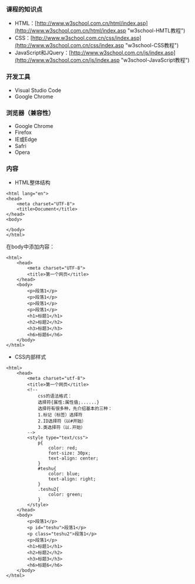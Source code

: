 ### 课程的知识点

* HTML：[http://www.w3school.com.cn/html/index.asp](http://www.w3school.com.cn/html/index.asp "w3school-HMTL教程")
* CSS：[http://www.w3school.com.cn/css/index.asp](http://www.w3school.com.cn/css/index.asp "w3school-CSS教程")
* JavaScript和JQuery：[http://www.w3school.com.cn/js/index.asp](http://www.w3school.com.cn/js/index.asp "w3school-JavaScript教程")

### 开发工具

* Visual Studio Code
* Google Chrome

### 浏览器（兼容性）

* Google Chrome
* Firefox
* IE或Edge
* Safri
* Opera

### 内容

* HTML整体结构

```
<html lang="en">
<head>
	<meta charset="UTF-8">
	<title>Document</title>
</head>
<body>
	
</body>
</html>
```

在body中添加内容：

```
<html>
    <head>
        <meta charset="UTF-8">
        <title>第一个网页</title>       
    </head>
    <body>
        <p>段落1</p>
        <p>段落1</p>
        <p>段落1</p>
        <p>段落1</p>
        <h1>标题1</h1>
        <h2>标题2</h2>
        <h3>标题3</h3>
        <h6>标题6</h6>
    </body>
</html>
```

* CSS内部样式

```
<html>
    <head>
        <meta charset="utf-8">
        <title>第一个网页</title>
        <!-- 
            css的语法格式：
            选择符{属性:属性值;......}
            选择符有很多种，先介绍基本的三种：
            1.标记（标签）选择符
            2.ID选择符（以#开始）
            3.类选择符（以.开始）            
        -->
        <style type="text/css">
            p{
                color: red;
                font-size: 30px;
                text-align: center;
            }
            #teshu{
                color: blue;
                text-align: right;
            }
            .teshu2{
                color: green;
            }
        </style>       
    </head>
    <body>
        <p>段落1</p>
        <p id="teshu">段落1</p>
        <p class="teshu2">段落1</p>
        <p>段落1</p>
        <h1>标题1</h1>
        <h2>标题2</h2>
        <h3>标题3</h3>
        <h6>标题6</h6>
    </body>
</html>
```



